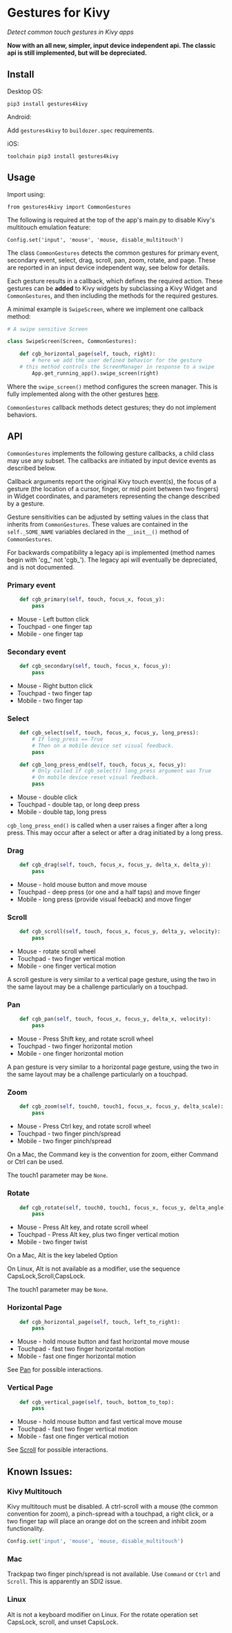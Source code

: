Gestures for Kivy
=================

*Detect common touch gestures in Kivy apps*

**Now with an all new, simpler, input device independent api. The classic api is still implemented, but will be depreciated.**

## Install

Desktop OS:
```
pip3 install gestures4kivy
```

Android:

Add `gestures4kivy` to `buildozer.spec` requirements.

iOS:
```
toolchain pip3 install gestures4kivy
```

## Usage

Import using:
```
from gestures4kivy import CommonGestures
```

The following is required at the top of the app's main.py to disable Kivy's multitouch emulation feature:
```
Config.set('input', 'mouse', 'mouse, disable_multitouch')
```

The class `CommonGestures` detects the common gestures for primary event, secondary event, select, drag, scroll, pan, zoom, rotate, and page. These are reported in an input device independent way, see below for details.

Each gesture results in a callback, which defines the required action. These gestures can be **added** to Kivy widgets by subclassing a Kivy Widget and `CommonGestures`, and then including the methods for the required gestures.

A minimal example is `SwipeScreen`, where we implement one callback method:
```python
# A swipe sensitive Screen

class SwipeScreen(Screen, CommonGestures):

    def cgb_horizontal_page(self, touch, right):
        # here we add the user defined behavior for the gesture
	# this method controls the ScreenManager in response to a swipe
        App.get_running_app().swipe_screen(right)
```
Where the `swipe_screen()` method configures the screen manager. This is fully implemented along with the other gestures [here](https://github.com/Android-for-Python/Common-Gestures-Example).

`CommonGestures` callback methods detect gestures; they do not implement behaviors.

## API

`CommonGestures` implements the following gesture callbacks, a child class may use any subset. The callbacks are initiated by input device events as described below.

Callback arguments report the original Kivy touch event(s), the focus of a gesture (the location of a cursor, finger, or mid point between two fingers) in Widget coordinates, and parameters representing the change described by a gesture.

Gesture sensitivities can be adjusted by setting values in the class that inherits from `CommonGestures`. These values are contained in the `self._SOME_NAME` variables declared in the `__init__()` method of `CommonGestures`. 

For backwards compatibility a legacy api is implemented (method names begin with 'cg_' not 'cgb_'). The legacy api will eventually be depreciated, and is not documented. 

### Primary event
```python
    def cgb_primary(self, touch, focus_x, focus_y):
        pass
```
 - Mouse - Left button click
 - Touchpad - one finger tap 
 - Mobile  - one finger tap

### Secondary event
```python
    def cgb_secondary(self, touch, focus_x, focus_y):
        pass
```
 - Mouse - Right button click
 - Touchpad - two finger tap 
 - Mobile  - two finger tap 

### Select
```python
    def cgb_select(self, touch, focus_x, focus_y, long_press):
        # If long_press == True
        # Then on a mobile device set visual feedback.
        pass

    def cgb_long_press_end(self, touch, focus_x, focus_y):
        # Only called if cgb_select() long_press argument was True
        # On mobile device reset visual feedback.
        pass
```
 - Mouse - double click
 - Touchpad - double tap, or long deep press  
 - Mobile  - double tap, long press

`cgb_long_press_end()` is called when a user raises a finger after a long press. This may occur after a select or after a drag initiated by a long press.

### Drag
```python
    def cgb_drag(self, touch, focus_x, focus_y, delta_x, delta_y):
        pass
```
 - Mouse - hold mouse button and move mouse   
 - Touchpad - deep press (or one and a half taps) and move finger
 - Mobile  - long press (provide visual feeback) and move finger

### Scroll
```python
    def cgb_scroll(self, touch, focus_x, focus_y, delta_y, velocity):
        pass
```
 - Mouse - rotate scroll wheel
 - Touchpad - two finger vertical motion
 - Mobile  - one finger vertical motion

A scroll gesture is very similar to a vertical page gesture, using the two in the same layout may be a challenge particularly on a touchpad.

### Pan
```python
    def cgb_pan(self, touch, focus_x, focus_y, delta_x, velocity):
        pass
```
 - Mouse - Press Shift key, and rotate scroll wheel
 - Touchpad - two finger horizontal motion
 - Mobile  - one finger horizontal motion

A pan gesture is very similar to a horizontal page gesture, using the two in the same layout may be a challenge particularly on a touchpad.

### Zoom
```python
    def cgb_zoom(self, touch0, touch1, focus_x, focus_y, delta_scale):
        pass
```
 - Mouse - Press Ctrl key, and rotate scroll wheel
 - Touchpad - two finger pinch/spread
 - Mobile  - two finger  pinch/spread

On a Mac, the Command key is the convention for zoom, either Command or Ctrl can be used.

The touch1 parameter may be `None`.

### Rotate
```python
    def cgb_rotate(self, touch0, touch1, focus_x, focus_y, delta_angle):
        pass
```
 - Mouse - Press Alt key, and rotate scroll wheel
 - Touchpad - Press Alt key, plus two finger vertical motion 
 - Mobile  - two finger twist

On a Mac, Alt is the key labeled Option

On Linux, Alt is not available as a modifier, use the sequence CapsLock,Scroll,CapsLock.

The touch1 parameter may be `None`.

### Horizontal Page
```python
    def cgb_horizontal_page(self, touch, left_to_right):
        pass
```
 - Mouse - hold mouse button and fast horizontal move mouse
 - Touchpad - fast two finger horizontal motion 
 - Mobile  - fast one finger horizontal motion

See [Pan](#pan) for possible interactions.

### Vertical Page
```python
    def cgb_vertical_page(self, touch, bottom_to_top):
        pass
```
 - Mouse - hold mouse button and fast vertical move mouse
 - Touchpad - fast two finger vertical motion 
 - Mobile  - fast one finger vertical motion

See [Scroll](#scroll) for possible interactions.


## Known Issues:

### Kivy Multitouch

Kivy multitouch must be disabled. A ctrl-scroll with a mouse (the common convention for zoom), a pinch-spread with a touchpad, a right click, or a two finger tap will place an orange dot on the screen and inhibit zoom functionality.

```python
Config.set('input', 'mouse', 'mouse, disable_multitouch')
```

### Mac

Trackpap two finger pinch/spread is not available. Use `Command` or `Ctrl` and `Scroll`. This is apparently an SDl2 issue.

### Linux

Alt is not a keyboard modifier on Linux. For the rotate operation set CapsLock, scroll, and unset CapsLock.



